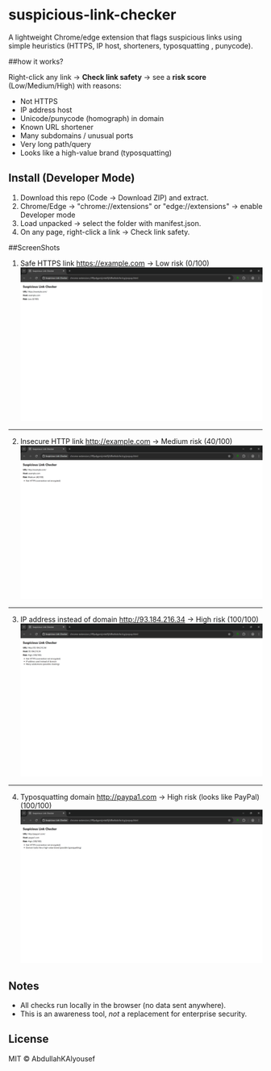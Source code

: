# suspicious-link-checker
A lightweight Chrome/edge extension that flags suspicious links using simple heuristics (HTTPS, IP host, shorteners, typosquatting , punycode).

##how it works?

Right-click any link → **Check link safety** → see a **risk score** (Low/Medium/High) with reasons:
- Not HTTPS
- IP address host
- Unicode/punycode (homograph) in domain
- Known URL shortener
- Many subdomains / unusual ports
- Very long path/query
- Looks like a high-value brand (typosquatting)

## Install (Developer Mode)
1) Download this repo (Code → Download ZIP) and extract.  
2) Chrome/Edge → "chrome://extensions" or  "edge://extensions" → enable Developer mode  
3) Load unpacked → select the folder with manifest.json.  
4) On any page, right-click a link → Check link safety.



##ScreenShots

1. Safe HTTPS link
https://example.com → Low risk (0/100)  
![HTTPS example](screenshots/example1.png)
---
2. Insecure HTTP link
http://example.com → Medium risk (40/100)  
![HTTP example](screenshots/example2.png)
---
3. IP address instead of domain
http://93.184.216.34 → High risk  (100/100) 
![IP address example](screenshots/example3.png)
---
 4. Typosquatting domain
http://paypa1.com → High risk (looks like PayPal)  (100/100)
![Typosquat example](screenshots/example4.png)


## Notes
- All checks run locally in the browser (no data sent anywhere).
- This is an awareness tool, *not* a replacement for enterprise security.

## License
MIT © AbdullahKAlyousef
